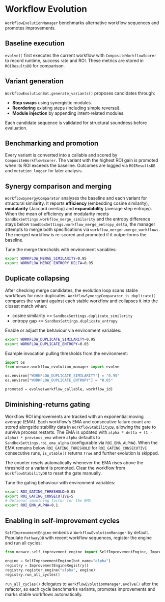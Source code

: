 # Workflow Evolution

`WorkflowEvolutionManager` benchmarks alternative workflow sequences and promotes improvements.

## Baseline execution

`evolve()` first executes the current workflow with `CompositeWorkflowScorer` to record runtime, success rate and ROI. These metrics are stored in `ROIResultsDB` for comparison.

## Variant generation

`WorkflowEvolutionBot.generate_variants()` proposes candidates through:

- **Step swaps** using synergistic modules.
- **Reordering** existing steps (including simple reversal).
- **Module injection** by appending intent-related modules.

Each candidate sequence is validated for structural soundness before evaluation.

## Benchmarking and promotion

Every variant is converted into a callable and scored by `CompositeWorkflowScorer`. The variant with the highest ROI gain is promoted when its ROI exceeds the baseline. Outcomes are logged via `ROIResultsDB` and `mutation_logger` for later analysis.

## Synergy comparison and merging

`WorkflowSynergyComparator` analyses the baseline and each variant for
structural similarity. It reports **efficiency** (embedding cosine
similarity), **modularity** (Jaccard overlap) and **expandability** (average
step entropy). When the mean of efficiency and modularity meets
`SandboxSettings.workflow_merge_similarity` and the entropy difference stays
below `SandboxSettings.workflow_merge_entropy_delta`, the manager attempts to
merge both specifications via `workflow_merger.merge_workflows`. The merged
workflow is re-scored and promoted if it outperforms the baseline.

Tune the merge thresholds with environment variables:

```bash
export WORKFLOW_MERGE_SIMILARITY=0.95
export WORKFLOW_MERGE_ENTROPY_DELTA=0.05
```

## Duplicate collapsing

After checking merge candidates, the evolution loop scans stable workflows for
near duplicates.  `WorkflowSynergyComparator.is_duplicate()` compares the
variant against each stable workflow and collapses it into the closest match
when:

- cosine similarity >= `SandboxSettings.duplicate_similarity`
- entropy gap <= `SandboxSettings.duplicate_entropy`

Enable or adjust the behaviour via environment variables:

```bash
export WORKFLOW_DUPLICATE_SIMILARITY=0.95
export WORKFLOW_DUPLICATE_ENTROPY=0.05
```

Example invocation pulling thresholds from the environment:

```python
import os
from menace.workflow_evolution_manager import evolve

os.environ["WORKFLOW_DUPLICATE_SIMILARITY"] = "0.95"
os.environ["WORKFLOW_DUPLICATE_ENTROPY"] = "0.05"

promoted = evolve(workflow_callable, workflow_id)
```

## Diminishing-returns gating

Workflow ROI improvements are tracked with an exponential moving average (EMA).
Each workflow's EMA and consecutive failure count are stored alongside stability
data in `WorkflowStabilityDB`, allowing the gate to survive process restarts.
The EMA is updated with `alpha * delta + (1 - alpha) * previous_ema` where
`alpha` defaults to ``SandboxSettings.roi_ema_alpha`` (configurable via
`ROI_EMA_ALPHA`). When the EMA remains below `ROI_GATING_THRESHOLD` for
`ROI_GATING_CONSECUTIVE` consecutive runs, `is_stable()` returns `True` and
further evolution is skipped.

The counter resets automatically whenever the EMA rises above the threshold or a
variant is promoted. Clear the workflow from `WorkflowStabilityDB` to reset the
gate manually.

Tune the gating behaviour with environment variables:

```bash
export ROI_GATING_THRESHOLD=0.05
export ROI_GATING_CONSECUTIVE=5
# Optional smoothing factor for the EMA
export ROI_EMA_ALPHA=0.1
```

## Enabling in self-improvement cycles

`SelfImprovementEngine` embeds a `WorkflowEvolutionManager` by default. Populate `PathwayDB` with recent workflow sequences, register the engine and run all cycles:

```python
from menace.self_improvement_engine import SelfImprovementEngine, ImprovementEngineRegistry

engine = SelfImprovementEngine(bot_name="alpha")
registry = ImprovementEngineRegistry()
registry.register_engine("alpha", engine)
registry.run_all_cycles()
```

`run_all_cycles()` delegates to `WorkflowEvolutionManager.evolve()` after the
refactor, so each cycle benchmarks variants, promotes improvements and marks
stable workflows automatically.
